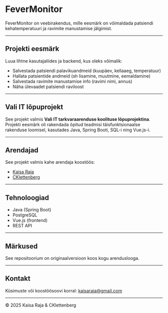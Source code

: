 # FeverMonitor

FeverMonitor on veebirakendus, mille eesmärk on võimaldada patsiendi kehatemperatuuri ja ravimite manustamise jälgimist.

---

## Projekti eesmärk

Luua lihtne kasutajaliides ja backend, kus oleks võimalik:

- Salvestada patsiendi palavikuandmeid (kuupäev, kellaaeg, temperatuur)
- Hallata patsientide andmeid (sh lisamine, muutmine, eemaldamine)
- Salvestada ravimite manustamise info (ravimi nimi, annus)
- Näha ülevaadet patsiendi raviloost

---
## Vali IT lõpuprojekt

See projekt valmis **Vali IT tarkvaraarenduse koolituse lõpuprojektina**. Projekti eesmärk oli rakendada õpitud teadmisi täisfunktsionaalse rakenduse loomisel, kasutades Java, Spring Booti, SQL-i ning Vue.js-i.

---
## Arendajad

See projekt valmis kahe arendaja koostöös:

- [Kaisa Raja](https://github.com/KaisaRaja)
- [CKlettenberg](https://github.com/CKlettenberg)

---

## Tehnoloogiad

- Java (Spring Boot)
- PostgreSQL
- Vue.js (frontend)
- REST API

---

## Märkused

See repositoorium on originaalversioon koos kogu arenduslooga.


---

## Kontakt

Küsimuste või koostöösoovi korral: kaisaraja@gmail.com

---

© 2025 Kaisa Raja & CKlettenberg
